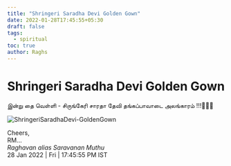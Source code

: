 ```yaml
---
title: "Shringeri Saradha Devi Golden Gown"
date: 2022-01-28T17:45:55+05:30
draft: false
tags:
  - spiritual
toc: true
author: Raghs
---
```


# Shringeri Saradha Devi Golden Gown

இன்று தை வெள்ளி - சிருங்கேரி சாரதா தேவி தங்கப்பாவாடை அலங்காரம் !!!🙏🙏🙏

<!--more-->

<img src="https://raghsonline.com/spiritual/ShringeriSaradhaDevi-GoldenGown.JPG" alt="ShringeriSaradhaDevi-GoldenGown"/>


Cheers,\
RM...\
_Raghavan alias Saravanan Muthu_\
28 Jan 2022 | Fri | 17:45:55 PM IST
